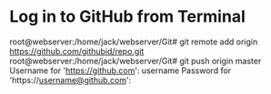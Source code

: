 # Log in to GitHub from Terminal

root@webserver:/home/jack/webserver/Git# git remote add origin https://github.com/githubid/repo.git
root@webserver:/home/jack/webserver/Git# git push origin master
Username for 'https://github.com': username
Password for 'https://username@github.com':

